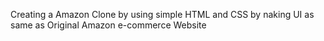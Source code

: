 Creating a Amazon Clone by using simple HTML and CSS by naking UI as same as Original Amazon e-commerce Website
